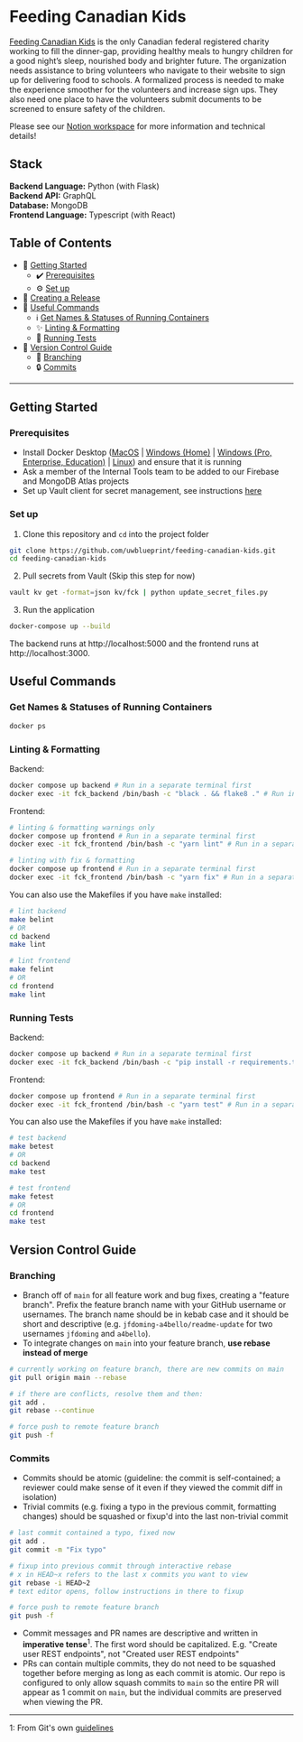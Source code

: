 # Feeding Canadian Kids

[Feeding Canadian Kids](https://feedingcanadiankids.org) is the only Canadian federal registered charity working to fill the dinner-gap, providing healthy meals to hungry children for a good night’s sleep, nourished body and brighter future. The organization needs assistance to bring volunteers who navigate to their website to sign up for delivering food to schools. A formalized process is needed to make the experience smoother for the volunteers and increase sign ups. They also need one place to have the volunteers submit documents to be screened to ensure safety of the children.

Please see our [Notion workspace](https://www.notion.so/uwblueprintexecs/Dev-e3112e78136f49b4b042e9a0d9df9723) for more information and technical details!

## Stack
**Backend Language:** Python (with Flask)<br>
**Backend API:** GraphQL<br>
**Database:** MongoDB<br>
**Frontend Language:** Typescript (with React)<br>

## Table of Contents
* 👷 [Getting Started](#getting-started)
  * ✔️ [Prerequisites](#prerequisites)
  * ⚙️ [Set up](#set-up)
* 🚀 [Creating a Release](#creating-a-release)
* 🧰 [Useful Commands](#useful-commands)
  * ℹ️ [Get Names & Statuses of Running Containers](#get-names--statuses-of-running-containers)
  * ✨ [Linting & Formatting](#linting--formatting)
  * 🧪 [Running Tests](#running-tests)
* 🌳 [Version Control Guide](#version-control-guide)
  * 🌿 [Branching](#branching)
  * 🔒 [Commits](#commits)

---

## Getting Started

### Prerequisites

* Install Docker Desktop ([MacOS](https://docs.docker.com/docker-for-mac/install/) | [Windows (Home)](https://docs.docker.com/docker-for-windows/install-windows-home/) | [Windows (Pro, Enterprise, Education)](https://docs.docker.com/docker-for-windows/install/) | [Linux](https://docs.docker.com/engine/install/#server)) and ensure that it is running
* Ask a member of the Internal Tools team to be added to our Firebase and MongoDB Atlas projects
* Set up Vault client for secret management, see instructions [here](https://www.notion.so/uwblueprintexecs/Secret-Management-2d5b59ef0987415e93ec951ce05bf03e)


### Set up

1. Clone this repository and `cd` into the project folder
```bash
git clone https://github.com/uwblueprint/feeding-canadian-kids.git
cd feeding-canadian-kids
```
2. Pull secrets from Vault (Skip this step for now)
```bash
vault kv get -format=json kv/fck | python update_secret_files.py
```
3. Run the application
```bash
docker-compose up --build
```

The backend runs at http://localhost:5000 and the frontend runs at http://localhost:3000.

## Useful Commands

### Get Names & Statuses of Running Containers
```bash
docker ps
```

### Linting & Formatting
Backend:
```bash
docker compose up backend # Run in a separate terminal first 
docker exec -it fck_backend /bin/bash -c "black . && flake8 ." # Run in a separate terminal after the first command
```

Frontend:
```bash
# linting & formatting warnings only
docker compose up frontend # Run in a separate terminal first
docker exec -it fck_frontend /bin/bash -c "yarn lint" # Run in a separate terminal after the first command

# linting with fix & formatting
docker compose up frontend # Run in a separate terminal first
docker exec -it fck_frontend /bin/bash -c "yarn fix" # Run in a separate terminal after the first command
```

You can also use the Makefiles if you have `make` installed:
```bash
# lint backend
make belint
# OR
cd backend
make lint

# lint frontend
make felint
# OR
cd frontend
make lint

```

### Running Tests
Backend:
```bash
docker compose up backend # Run in a separate terminal first 
docker exec -it fck_backend /bin/bash -c "pip install -r requirements.txt && python -m pytest" # Run in a separate terminal after the first command
```

Frontend:
```bash
docker compose up frontend # Run in a separate terminal first 
docker exec -it fck_frontend /bin/bash -c "yarn test" # Run in a separate terminal after the first command
```

You can also use the Makefiles if you have `make` installed:
```bash
# test backend
make betest
# OR
cd backend
make test

# test frontend
make fetest
# OR
cd frontend
make test
```

## Version Control Guide

### Branching
* Branch off of `main` for all feature work and bug fixes, creating a "feature branch". Prefix the feature branch name with your GitHub username or usernames. The branch name should be in kebab case and it should be short and descriptive (e.g. `jfdoming-a4bello/readme-update` for two usernames `jfdoming` and `a4bello`).
* To integrate changes on `main` into your feature branch, **use rebase instead of merge**

```bash
# currently working on feature branch, there are new commits on main
git pull origin main --rebase

# if there are conflicts, resolve them and then:
git add .
git rebase --continue

# force push to remote feature branch
git push -f
```

### Commits
* Commits should be atomic (guideline: the commit is self-contained; a reviewer could make sense of it even if they viewed the commit diff in isolation)
* Trivial commits (e.g. fixing a typo in the previous commit, formatting changes) should be squashed or fixup'd into the last non-trivial commit

```bash
# last commit contained a typo, fixed now
git add .
git commit -m "Fix typo"

# fixup into previous commit through interactive rebase
# x in HEAD~x refers to the last x commits you want to view
git rebase -i HEAD~2
# text editor opens, follow instructions in there to fixup

# force push to remote feature branch
git push -f
```

* Commit messages and PR names are descriptive and written in **imperative tense**<sup>1</sup>. The first word should be capitalized. E.g. "Create user REST endpoints", not "Created user REST endpoints"
* PRs can contain multiple commits, they do not need to be squashed together before merging as long as each commit is atomic. Our repo is configured to only allow squash commits to `main` so the entire PR will appear as 1 commit on `main`, but the individual commits are preserved when viewing the PR.

---

1: From Git's own [guidelines](https://github.com/git/git/blob/311531c9de557d25ac087c1637818bd2aad6eb3a/Documentation/SubmittingPatches#L139-L145)
